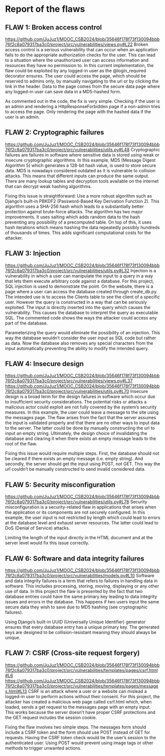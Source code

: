 # Report of the flaws

## FLAW 1: Broken access control
https://github.com/JuJuz1/MOOC_CSB2024/blob/35646f178f73f130094bbb76f2c8a079317ba3c0/project/src/vulnerabilities/views.py#L22 
Broken access control is a serious vulnerability that can occur when an application fails to do the appropriate authorization checks for the user. This can lead to a situation where the unauthorized user can access information and resources they have no permission to. In this current implementation, the flaw could be exploited by any logged-in user as the @login_required decorator ensures. The user could access the page, which should be reserved to admins only, by manually navigating to the url or by clicking the link in the header. Data to the page comes from the secure data page where any logged-in user can save data in a MD5-hashed form.

As commented out in the code, the fix is very simple. Checking if the user is an admin and rendering a HttpResponseForbidden page if a non-admin tries to access the page. Only rendering the page with the hashed data if the user is an admin.

## FLAW 2: Cryptographic failures
https://github.com/JuJuz1/MOOC_CSB2024/blob/35646f178f73f130094bbb76f2c8a079317ba3c0/project/src/vulnerabilities/utils.py#L48 
Cryptographic failures are failures in software where sensitive data is stored using weak or insecure cryptographic algorithms. In this example, MD5 (Message Digest Algorithm 5) which generates a 128-bit hash value, is used to store secure data. MD5 is nowadays considered outdated as it is vulnerable to collision attacks. This means that different inputs can produce the same output. There are many lookup tables and decryption tools available on the internet that can decrypt weak hashing algorithms.

Fixing this issue is straightforward: Use a more robust algorithm such as Django’s built-in PBKDF2 (Password-Based Key Derivation Function 2). This algorithm uses a SHA-256 hash which leads to a substantially better protection against brute-force attacks. The algorithm has two major improvements. It uses salting which adds random data to the hash preventing any possibility of a precomputed table. On top of this, it uses hash iterations which means hashing the data repeatedly possibly hundreds of thousands of times. This adds significant computational costs for the attacker.

## FLAW 3: Injection
https://github.com/JuJuz1/MOOC_CSB2024/blob/35646f178f73f130094bbb76f2c8a079317ba3c0/project/src/vulnerabilities/utils.py#L32 
Injection is a vulnerability in which a user can manipulate the input to a query in a way that lets them execute arbitrary code against a database. For this project, SQL injection is used to demonstrate the point. On the website, there is a page where a user can access the database created through create_db.py. The intended use is to access the Clients table to see the client of a specific user. However the query is constructed in a way that can be seriously exploited. The input is directly inserted into the query which causes the vulnerability. This causes the database to interpret the query as executable SQL. The commented code shows the ways the attacker could access any part of the database.

Parameterizing the query would eliminate the possibility of an injection. This way the database wouldn’t consider the user input as SQL code but rather as data. Now the database also removes any special characters from the input automatically preventing the ability to modify the intended query.

## FLAW 4: Insecure design
https://github.com/JuJuz1/MOOC_CSB2024/blob/35646f178f73f130094bbb76f2c8a079317ba3c0/project/src/vulnerabilities/views.py#L37 
https://github.com/JuJuz1/MOOC_CSB2024/blob/35646f178f73f130094bbb76f2c8a079317ba3c0/project/src/vulnerabilities/utils.py#L70 
Insecure design is a broad term for the design failures in software which occur due to insufficient security considerations. The potential risks or attacks a malicious actor could exploit are not fully covered by the system’s security measures. In this example, the user could leave a message to the site using the messages page. The flaw arises from the fact that the server assumes the input is validated properly and that there are no other ways to input data to the server. The latter could be done by manually constructing the url to input an empty string. Ultimately, the design choice of invalidating the database and clearing it when there exists an empty message leads to the root of the flaw.

Fixing this issue would require multiple steps. First, the database should not be cleared if there exists an empty message (i.e. empty string). And secondly, the server should get the input using POST, not GET. This way the url couldn’t be manually constructed to send invalid considered data.

## FLAW 5: Security misconfiguration
https://github.com/JuJuz1/MOOC_CSB2024/blob/35646f178f73f130094bbb76f2c8a079317ba3c0/project/src/vulnerabilities/utils.py#L78 
Security misconfiguration is a security-related flaw in applications that arises when the application or its components are not securely configured. In this example, the user input is not restricted by length which could lead to errors at the database level and exhaust server resources. The latter could lead to DoS (Denial of Service) attacks.

Limiting the length of the input directly in the HTML document and at the server level would fix this issue correctly.

## FLAW 6: Software and data integrity failures
https://github.com/JuJuz1/MOOC_CSB2024/blob/35646f178f73f130094bbb76f2c8a079317ba3c0/project/src/vulnerabilities/models.py#L10 
Software and data integrity failures is a term that refers to failures in handling data in software. This includes processing, storing, moving, displaying or any other use of data. In this project the flaw is presented by the fact that two database entries could have the same primary key leading to data integrity issues and errors in the database. This happens if two users input the same secure data they wish to save due to MD5 hashing (see cryptographic failures).

Using Django’s built-in UUID (Universally Unique Identifier) generator ensures that every database entry has a unique primary key. The generated keys are designed to be collision-resistant meaning they should always be unique.

## FLAW 7: CSRF (Cross-site request forgery)
https://github.com/JuJuz1/MOOC_CSB2024/blob/35646f178f73f130094bbb76f2c8a079317ba3c0/project/src/vulnerabilities/templates/pages/csrf.html#L6 
https://github.com/JuJuz1/MOOC_CSB2024/blob/35646f178f73f130094bbb76f2c8a079317ba3c0/project/src/vulnerabilities/templates/pages/messages.html#L13 
CSRF is an attack where a user or a website can mislead a logged-in user to perform actions without their consent. For this project, the attacker has created a malicious web page called csrf.html which, when loaded, sends a get request to the messages page with an empty input. This works because the server doesn’t have proper CSRF protections and the GET request includes the session cookie.

Fixing the flaw involves two simple steps. The messages form should include a CSRF token and the form should use POST instead of GET for requests. Having the CSRF token check would tie the user’s session to the authenticated user. Using POST would prevent using image tags or other methods to trigger unwanted actions.
